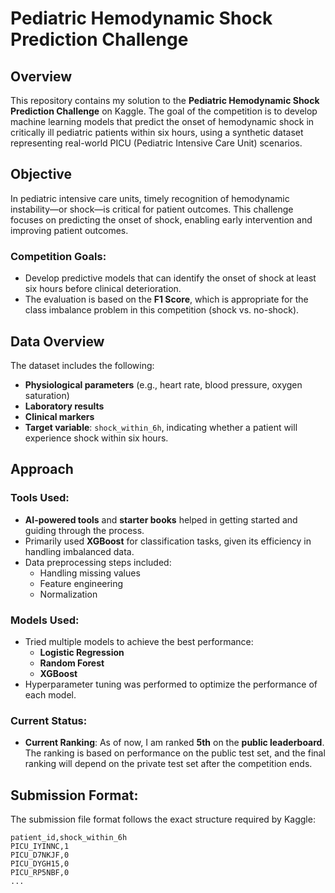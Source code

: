 # Pediatric Hemodynamic Shock Prediction Challenge

## Overview
This repository contains my solution to the **Pediatric Hemodynamic Shock Prediction Challenge** on Kaggle. The goal of the competition is to develop machine learning models that predict the onset of hemodynamic shock in critically ill pediatric patients within six hours, using a synthetic dataset representing real-world PICU (Pediatric Intensive Care Unit) scenarios.

## Objective
In pediatric intensive care units, timely recognition of hemodynamic instability—or shock—is critical for patient outcomes. This challenge focuses on predicting the onset of shock, enabling early intervention and improving patient outcomes.

### Competition Goals:
- Develop predictive models that can identify the onset of shock at least six hours before clinical deterioration.
- The evaluation is based on the **F1 Score**, which is appropriate for the class imbalance problem in this competition (shock vs. no-shock).

## Data Overview
The dataset includes the following:
- **Physiological parameters** (e.g., heart rate, blood pressure, oxygen saturation)
- **Laboratory results**
- **Clinical markers**
- **Target variable**: `shock_within_6h`, indicating whether a patient will experience shock within six hours.

## Approach

### Tools Used:
- **AI-powered tools** and **starter books** helped in getting started and guiding through the process.
- Primarily used **XGBoost** for classification tasks, given its efficiency in handling imbalanced data.
- Data preprocessing steps included:
  - Handling missing values
  - Feature engineering
  - Normalization

### Models Used:
- Tried multiple models to achieve the best performance:
  - **Logistic Regression**
  - **Random Forest**
  - **XGBoost**
- Hyperparameter tuning was performed to optimize the performance of each model.

### Current Status:
- **Current Ranking**: As of now, I am ranked **5th** on the **public leaderboard**. The ranking is based on performance on the public test set, and the final ranking will depend on the private test set after the competition ends.

## Submission Format:
The submission file format follows the exact structure required by Kaggle:
```csv
patient_id,shock_within_6h
PICU_IYINNC,1
PICU_D7NKJF,0
PICU_DYGH15,0
PICU_RP5NBF,0
...
